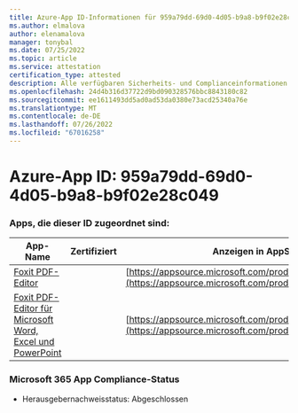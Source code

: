 ```yaml
---
title: Azure-App ID-Informationen für 959a79dd-69d0-4d05-b9a8-b9f02e28c049
ms.author: elmalova
author: elenamalova
manager: tonybal
ms.date: 07/25/2022
ms.topic: article
ms.service: attestation
certification_type: attested
description: Alle verfügbaren Sicherheits- und Complianceinformationen für 959a79dd-69d0-4d05-b9a8-b9f02e28c049.
ms.openlocfilehash: 24d4b316d37722d9bd090328576bbc8843180c82
ms.sourcegitcommit: ee1611493dd5ad0ad53da0380e73acd25340a76e
ms.translationtype: MT
ms.contentlocale: de-DE
ms.lasthandoff: 07/26/2022
ms.locfileid: "67016258"
---
```

# <a name="azure-app-id-959a79dd-69d0-4d05-b9a8-b9f02e28c049"></a>Azure-App ID: 959a79dd-69d0-4d05-b9a8-b9f02e28c049


### <a name="apps-associated-with-this-id"></a>Apps, die dieser ID zugeordnet sind:
| **App-Name** | **Zertifiziert** | **Anzeigen in AppSource** |
|--------------|---------------|-----------------------|
| [Foxit PDF-Editor](../forward/WA200003703.md) |  | [https://appsource.microsoft.com/product/office/WA200003703](https://appsource.microsoft.com/product/office/WA200003703) |
| [Foxit PDF-Editor für Microsoft Word, Excel und PowerPoint](../forward/WA200003206.md) |  | [https://appsource.microsoft.com/product/office/WA200003206](https://appsource.microsoft.com/product/office/WA200003206) |

### <a name="microsoft-365-app-compliance-status"></a>Microsoft 365 App Compliance-Status
- Herausgebernachweisstatus: Abgeschlossen
